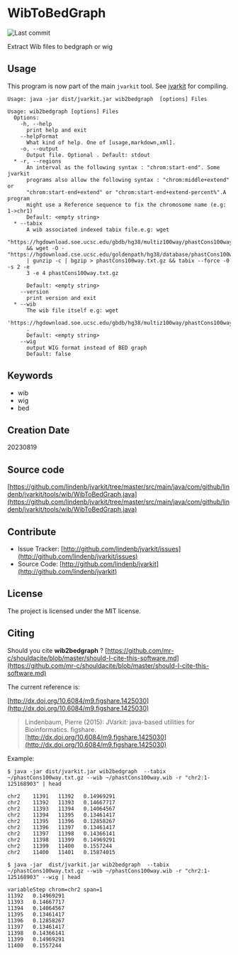 # WibToBedGraph

![Last commit](https://img.shields.io/github/last-commit/lindenb/jvarkit.png)

Extract Wib files to bedgraph or wig


## Usage


This program is now part of the main `jvarkit` tool. See [jvarkit](JvarkitCentral.md) for compiling.


```
Usage: java -jar dist/jvarkit.jar wib2bedgraph  [options] Files

Usage: wib2bedgraph [options] Files
  Options:
    -h, --help
      print help and exit
    --helpFormat
      What kind of help. One of [usage,markdown,xml].
    -o, --output
      Output file. Optional . Default: stdout
  * -r, --regions
      An interval as the following syntax : "chrom:start-end". Some jvarkit 
      programs also allow the following syntax : "chrom:middle+extend"  or 
      "chrom:start-end+extend" or "chrom:start-end+extend-percent%".A program 
      might use a Reference sequence to fix the chromosome name (e.g: 1->chr1)
      Default: <empty string>
  * --tabix
      A wib associated indexed tabix file.e.g: wget 
      "https://hgdownload.soe.ucsc.edu/gbdb/hg38/multiz100way/phastCons100way.wib" 
      && wget -O - "https://hgdownload.cse.ucsc.edu/goldenpath/hg38/database/phastCons100way.txt.gz" 
      | gunzip -c | bgzip > phastCons100way.txt.gz && tabix --force -0 -s 2 -e 
      3 -e 4 phastCons100way.txt.gz

      Default: <empty string>
    --version
      print version and exit
  * --wib
      The wib file itself e.g: wget 
      'https://hgdownload.soe.ucsc.edu/gbdb/hg38/multiz100way/phastCons100way.wib' 
      . 
      Default: <empty string>
    --wig
      output WIG format instead of BED graph
      Default: false

```


## Keywords

 * wib
 * wig
 * bed



## Creation Date

20230819

## Source code 

[https://github.com/lindenb/jvarkit/tree/master/src/main/java/com/github/lindenb/jvarkit/tools/wib/WibToBedGraph.java](https://github.com/lindenb/jvarkit/tree/master/src/main/java/com/github/lindenb/jvarkit/tools/wib/WibToBedGraph.java)


## Contribute

- Issue Tracker: [http://github.com/lindenb/jvarkit/issues](http://github.com/lindenb/jvarkit/issues)
- Source Code: [http://github.com/lindenb/jvarkit](http://github.com/lindenb/jvarkit)

## License

The project is licensed under the MIT license.

## Citing

Should you cite **wib2bedgraph** ? [https://github.com/mr-c/shouldacite/blob/master/should-I-cite-this-software.md](https://github.com/mr-c/shouldacite/blob/master/should-I-cite-this-software.md)

The current reference is:

[http://dx.doi.org/10.6084/m9.figshare.1425030](http://dx.doi.org/10.6084/m9.figshare.1425030)

> Lindenbaum, Pierre (2015): JVarkit: java-based utilities for Bioinformatics. figshare.
> [http://dx.doi.org/10.6084/m9.figshare.1425030](http://dx.doi.org/10.6084/m9.figshare.1425030)


Example:

```
$ java -jar dist/jvarkit.jar wib2bedgraph  --tabix ~/phastCons100way.txt.gz --wib ~/phastCons100way.wib -r "chr2:1-125168903" | head

chr2	11391	11392	0.14969291
chr2	11392	11393	0.14667717
chr2	11393	11394	0.14064567
chr2	11394	11395	0.13461417
chr2	11395	11396	0.12858267
chr2	11396	11397	0.13461417
chr2	11397	11398	0.14366141
chr2	11398	11399	0.14969291
chr2	11399	11400	0.1557244
chr2	11400	11401	0.15874015

$ java -jar  dist/jvarkit.jar wib2bedgraph  --tabix ~/phastCons100way.txt.gz --wib ~/phastCons100way.wib -r "chr2:1-125168903" --wig | head

variableStep chrom=chr2 span=1
11392	0.14969291
11393	0.14667717
11394	0.14064567
11395	0.13461417
11396	0.12858267
11397	0.13461417
11398	0.14366141
11399	0.14969291
11400	0.1557244
```
 

